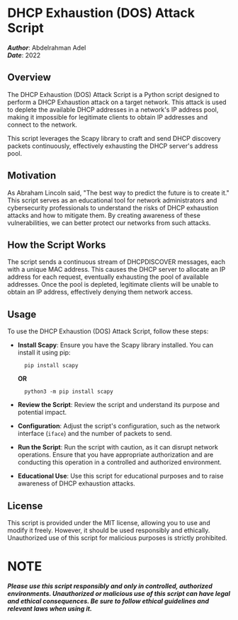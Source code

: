 # DHCP Exhaustion (DOS) Attack Script

***Author***: Abdelrahman Adel  
***Date***: 2022

## Overview

The DHCP Exhaustion (DOS) Attack Script is a Python script designed to perform a DHCP Exhaustion attack on a target network. This attack is used to deplete the available DHCP addresses in a network's IP address pool, making it impossible for legitimate clients to obtain IP addresses and connect to the network.

This script leverages the Scapy library to craft and send DHCP discovery packets continuously, effectively exhausting the DHCP server's address pool.

## Motivation

As Abraham Lincoln said, "The best way to predict the future is to create it." This script serves as an educational tool for network administrators and cybersecurity professionals to understand the risks of DHCP exhaustion attacks and how to mitigate them. By creating awareness of these vulnerabilities, we can better protect our networks from such attacks.

## How the Script Works

The script sends a continuous stream of DHCPDISCOVER messages, each with a unique MAC address. This causes the DHCP server to allocate an IP address for each request, eventually exhausting the pool of available addresses. Once the pool is depleted, legitimate clients will be unable to obtain an IP address, effectively denying them network access.

## Usage

To use the DHCP Exhaustion (DOS) Attack Script, follow these steps:

- **Install Scapy**: Ensure you have the Scapy library installed. You can install it using pip:

        pip install scapy

    **OR**

        python3 -m pip install scapy

- **Review the Script**: Review the script and understand its purpose and potential impact.

- **Configuration**: Adjust the script's configuration, such as the network interface (`iface`) and the number of packets to send.

- **Run the Script**: Run the script with caution, as it can disrupt network operations. Ensure that you have appropriate authorization and are conducting this operation in a controlled and authorized environment.

- **Educational Use**: Use this script for educational purposes and to raise awareness of DHCP exhaustion attacks.

## License

This script is provided under the MIT license, allowing you to use and modify it freely. However, it should be used responsibly and ethically. Unauthorized use of this script for malicious purposes is strictly prohibited.

# NOTE

***Please use this script responsibly and only in controlled, authorized environments. Unauthorized or malicious use of this script can have legal and ethical consequences. Be sure to follow ethical guidelines and relevant laws when using it.***